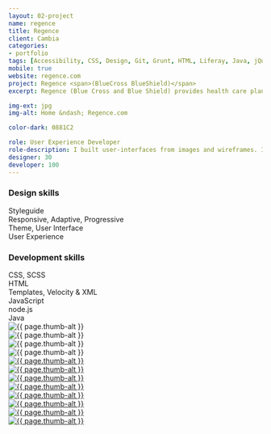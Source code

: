 ```yaml
---
layout: 02-project
name: regence
title: Regence
client: Cambia
categories:
- portfolio
tags: [Accessibility, CSS, Design, Git, Grunt, HTML, Liferay, Java, jQuery, PHP, Portal, Responsive, SASS/SCSS, Styleguide, Theme, Twitter Bootstrap, Velocity]
mobile: true
website: regence.com
project: Regence <span>(BlueCross BlueShield)</span>
excerpt: Regence (Blue Cross and Blue Shield) provides health care plans for Oregon, Utah, and Idaho. The web site provides resources for all visitors and allows members to administer their plans.

img-ext: jpg
img-alt: Home &ndash; Regence.com

color-dark: 0881C2

role: User Experience Developer
role-description: I built user-interfaces from images and wireframes. I had ownership of the portal theme, templates, and styleguide. I used Sublime Text to code and Grunt to build. I designed directly in the browser using the Twitter Bootstrap framework and SCSS. I encouraged responsive design, accessibility, and more efficient coding practices.
designer: 30
developer: 100
---
```


<section class="row row--two portfolio__skills">
  <div class="group group--one--gutter">
    <div class="block--bottom">
      <h3 class="title--block"><b>Design</b> skills</h3>
      <div class="progress">
        <div class="progress-bar" role="progressbar" aria-valuenow="100" aria-valuemin="0" aria-valuemax="100" style="width: 100%;">
          Styleguide
        </div>
      </div>
      <div class="progress">
        <div class="progress-bar" role="progressbar" aria-valuenow="95" aria-valuemin="0" aria-valuemax="100" style="width: 95%;">
          Responsive, Adaptive, Progressive
        </div>
      </div>
      <div class="progress">
        <div class="progress-bar" role="progressbar" aria-valuenow="95" aria-valuemin="0" aria-valuemax="100" style="width: 95%;">
          Theme, User Interface
        </div>
      </div>
      <div class="progress">
        <div class="progress-bar" role="progressbar" aria-valuenow="75" aria-valuemin="0" aria-valuemax="100" style="width: 75%;">
          User Experience
        </div>
      </div>
    </div>
  </div>
  <div class="group group--one--gutter">
    <div class="block--bottom">
      <h3 class="title--block"><b>Development</b> skills</h3>
      <div class="progress">
        <div class="progress-bar" role="progressbar" aria-valuenow="100" aria-valuemin="0" aria-valuemax="100" style="width: 100%;">
          CSS, SCSS
        </div>
      </div>
      <div class="progress">
        <div class="progress-bar" role="progressbar" aria-valuenow="100" aria-valuemin="0" aria-valuemax="100" style="width: 100%;">
          HTML
        </div>
      </div>
      <div class="progress">
        <div class="progress-bar" role="progressbar" aria-valuenow="65" aria-valuemin="0" aria-valuemax="100" style="width: 65%;">
          Templates, Velocity &amp; XML
        </div>
      </div>
      <div class="progress">
        <div class="progress-bar" role="progressbar" aria-valuenow="50" aria-valuemin="0" aria-valuemax="100" style="width: 50%;">
          JavaScript
        </div>
      </div>
      <div class="progress">
        <div class="progress-bar" role="progressbar" aria-valuenow="25" aria-valuemin="0" aria-valuemax="100" style="width: 25%;">
          node.js
        </div>
      </div>
      <div class="progress">
        <div class="progress-bar" role="progressbar" aria-valuenow="15" aria-valuemin="0" aria-valuemax="100" style="width: 15%;">
          Java
        </div>
      </div>
    </div>
  </div>
</section>

<div class="row row--three thumbs block--large">
  <div class="group group--one--gutter thumb">
    <div class="item">
      <img class="item-image" src="/images/portfolio/{{ page.name }}/thumb/{{ page.name }}-01.{{ page.img-ext }}" alt="{{ page.thumb-alt }}" lazyload="lazyload">
    </div>
  </div>
  <div class="group group--one--gutter thumb">
    <div class="item">
      <img class="item-image" src="/images/portfolio/{{ page.name }}/thumb/{{ page.name }}-02.{{ page.img-ext }}" alt="{{ page.thumb-alt }}" lazyload="lazyload">
    </div>
  </div>
  <div class="group group--one--gutter thumb">
    <div class="item">
      <img class="item-image" src="/images/portfolio/{{ page.name }}/thumb/{{ page.name }}-03.{{ page.img-ext }}" alt="{{ page.thumb-alt }}" lazyload="lazyload">
    </div>
  </div>
  <div class="group group--one--gutter thumb">
    <div class="item">
      <img class="item-image" src="/images/portfolio/{{ page.name }}/thumb/{{ page.name }}-04.{{ page.img-ext }}" alt="{{ page.thumb-alt }}" lazyload="lazyload">
    </div>
  </div>
  <div class="group group--one--gutter thumb">
    <a href="#">
      <div class="item">
        <img class="item-image" src="/images/portfolio/{{ page.name }}/thumb/{{ page.name }}-05.{{ page.img-ext }}" alt="{{ page.thumb-alt }}" lazyload="lazyload">
      </div>
    </a>
  </div>
  <div class="group group--one--gutter thumb">
    <a href="#">
      <div class="item">
        <img class="item-image" src="/images/portfolio/{{ page.name }}/thumb/{{ page.name }}-06.{{ page.img-ext }}" alt="{{ page.thumb-alt }}" lazyload="lazyload">
      </div>
    </a>
  </div>
  <div class="group group--one--gutter thumb">
    <a href="#">
      <div class="item">
        <img class="item-image" src="/images/portfolio/{{ page.name }}/thumb/{{ page.name }}-07.{{ page.img-ext }}" alt="{{ page.thumb-alt }}" lazyload="lazyload">
      </div>
    </a>
  </div>
  <div class="group group--one--gutter thumb">
    <a href="#">
      <div class="item">
        <img class="item-image" src="/images/portfolio/{{ page.name }}/thumb/{{ page.name }}-08.{{ page.img-ext }}" alt="{{ page.thumb-alt }}" lazyload="lazyload">
      </div>
    </a>
  </div>
  <div class="group group--one--gutter thumb">
    <a href="#">
      <div class="item">
        <img class="item-image" src="/images/portfolio/{{ page.name }}/thumb/{{ page.name }}-09.{{ page.img-ext }}" alt="{{ page.thumb-alt }}" lazyload="lazyload">
      </div>
    </a>
  </div>
  <div class="group group--one--gutter thumb">
    <a href="#">
      <div class="item">
        <img class="item-image" src="/images/portfolio/{{ page.name }}/thumb/{{ page.name }}-10.{{ page.img-ext }}" alt="{{ page.thumb-alt }}" lazyload="lazyload">
      </div>
    </a>
  </div>
  <div class="group group--one--gutter thumb">
    <a href="#">
      <div class="item">
        <img class="item-image" src="/images/portfolio/{{ page.name }}/thumb/{{ page.name }}-11.{{ page.img-ext }}" alt="{{ page.thumb-alt }}" lazyload="lazyload">
      </div>
    </a>
  </div>
  <div class="group group--one--gutter thumb">
    <a href="#">
      <div class="item">
        <img class="item-image" src="/images/portfolio/{{ page.name }}/thumb/{{ page.name }}-12.{{ page.img-ext }}" alt="{{ page.thumb-alt }}" lazyload="lazyload">
      </div>
    </a>
  </div>
</div>
